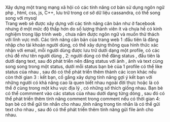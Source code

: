 Xây dựng một trang mạng xã hội có các tính năng cơ bản sử dụng ngôn ngữ php , html, css, js, C++, lưu trữ trong cơ sở dữ liệu cassandra, 
có thể song song với mysql  
Trang web sẽ được xây dựng với các tính năng căn bản như ở facebook nhưng ở một mức độ thấp hơn do số lượng thành viên ít và chưa hề có 
kinh nghiệm trong lập trình web , chưa nắm được ngôn ngữ và muốn thử thách với lĩnh vực mới.
Các tính năng căn bản của trang web
1 :đầu tiên là đăng nhập cho tài khoản người dùng, có thể xây dựng thông qua hình thức xác nhận với email, mỗi người dùng được lưu trữ dưới 
dạng một profile, có các chủ đề như tên người dùng , 
2: người dùng có thể đăng status , đầu tiên là dưới dạng text, sau đó phát triển nên đăng status với ảnh , ảnh và text cùng song song trong 
một status, dưới mỗi status bạn bè của 1 profile có thể like status của nhau , sau đó có thể phát triển thêm thành các icon khác nếu còn
thời gian
3 : kết bạn, cố gắng xây dựng tính năng gợi ý kết bạn với những người có khả năng cao là quen biết nhau ngoài đời thực hoặc là có thể ở cùng 
trong một khu vực địa lý , có những sở thích giống nhau. Bạn bè có thể commment vào các status của nhau dưới dạng từng dòng , sau đó có thể 
phát triển thêm tính năng comment trong comment nếu có thời gian
4: bạn bè có thể gửi tin nhắn cho nhau ,tính năng trong tin nhắn là có thể gửi text cho nhau , sau đó có thể phát triển thêm tính năng gửi 
file ảnh cho nhau.
